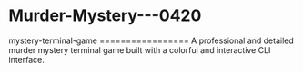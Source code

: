 # Murder-Mystery---0420
mystery-terminal-game ================= A professional and detailed murder mystery terminal game built with a colorful and interactive CLI interface.
